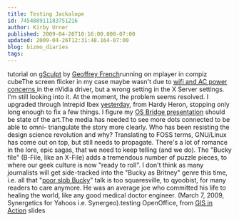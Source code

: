 ```yaml
---
title: Testing Jackalope
id: 745488911183751216
author: Kirby Urner
published: 2009-04-26T10:16:00.000-07:00
updated: 2009-04-26T12:31:48.164-07:00
blog: bizmo_diaries
tags: 
---
```


[](https://blogger.googleusercontent.com/img/b/R29vZ2xl/AVvXsEhhEpvIA2zEpU_OSdksnsa9Ve9oolXD2LoJqzqUz0h7XKJwOTkpPGO2JWaMwI2vy49j4Q_OkMgiLbaIAMtm7hsEnWZPu86j2H7DUd59YCMO9BlGNi0KHNIlQISvxZlzSExhpOmm/s1600-h/gscupt2.png)tutorial on [gSculpt](http://gsculpt.sourceforge.net/) by [Geoffrey French](http://worldgame.blogspot.com/2007/07/concluding-europython.html)running on mplayer in compiz cubeThe screen flicker in my case maybe wasn't due to [wifi and AC power concerns ](https://bugs.launchpad.net/ubuntu/+source/nvidia-kernel-common/+bug/164589)in the nVidia driver, but a wrong setting in the X Server settings.  I'm still looking into it.  At the moment, the problem seems resolved.  I upgraded through Intrepid Ibex [yesterday](http://coffeeshopsnet.blogspot.com/2009/04/gift-shop-ideas.html), from Hardy Heron, stopping only long enough to fix a few things.  I figure my [OS Bridge presentation](http://opensourcebridge.org/users/70) should be state of the art.The media has needed to see more dots connected to be able to omni- triangulate the story more clearly. Who has been resisting the design science revolution and why? Translating to FOSS terms, GNU/Linux has come out on top, but still needs to propagate. There's a lot of romance in the lore, epic sagas, that we need to keep telling (and we do). The "Bucky file" (B-File, like an X-File) adds a tremendous number of puzzle pieces, to where our geek culture is now "ready to roll". I don't think as many journalists will get side-tracked into the "Bucky as Britney" genre this time, i.e. all that "[poor slob Bucky](http://worldgame.blogspot.com/2008/06/poor-slob-bucky-psb.html)" talk is too squaresville, to qyoobist, for many readers to care anymore. He was an average joe who committed his life to healing the world, like any good medical doctor engineer. (March 7, 2009, Synergetics for Yahoos i.e. Synergeo).[](https://blogger.googleusercontent.com/img/b/R29vZ2xl/AVvXsEiXlX7iR6uDP-l5IAHMlA54TS5mM5FpLXbZXJpHAHNkYXhg8YhV4bLYnZ43hV3LUqsNIgiCsLID21QibCU7diILvBUJ_dBzQpASp4bXOIxR693wFJRsiJ9UC8sGCv-gXsmsHjdo/s1600-h/foss_boss.png)testing OpenOffice, from [GIS in Action](http://worldgame.blogspot.com/2009/04/gis-2009.html) slides